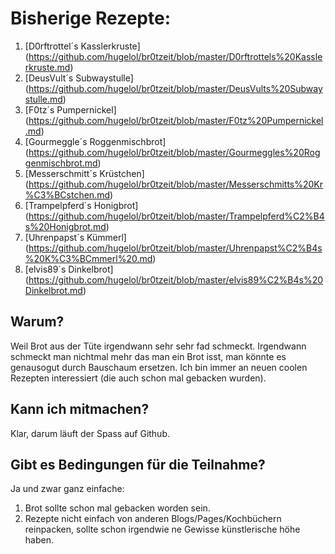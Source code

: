 # Bisherige Rezepte:
1. [D0rftrottel´s Kasslerkruste] (https://github.com/hugelol/br0tzeit/blob/master/D0rftrottels%20Kasslerkruste.md)
1. [DeusVult´s Subwaystulle] (https://github.com/hugelol/br0tzeit/blob/master/DeusVults%20Subwaystulle.md)
1. [F0tz´s Pumpernickel] (https://github.com/hugelol/br0tzeit/blob/master/F0tz%20Pumpernickel.md)
1. [Gourmeggle´s Roggenmischbrot] (https://github.com/hugelol/br0tzeit/blob/master/Gourmeggles%20Roggenmischbrot.md)
1. [Messerschmitt´s Krüstchen] (https://github.com/hugelol/br0tzeit/blob/master/Messerschmitts%20Kr%C3%BCstchen.md)
1. [Trampelpferd´s Honigbrot] (https://github.com/hugelol/br0tzeit/blob/master/Trampelpferd%C2%B4s%20Honigbrot.md)
1. [Uhrenpapst´s Kümmerl] (https://github.com/hugelol/br0tzeit/blob/master/Uhrenpapst%C2%B4s%20K%C3%BCmmerl%20.md)
1. [elvis89´s Dinkelbrot] (https://github.com/hugelol/br0tzeit/blob/master/elvis89%C2%B4s%20Dinkelbrot.md)

## Warum?

Weil Brot aus der Tüte irgendwann sehr sehr fad schmeckt.
Irgendwann schmeckt man nichtmal mehr das man ein Brot isst, man könnte es genausogut
durch Bauschaum ersetzen.
Ich bin immer an neuen coolen Rezepten interessiert (die auch schon mal gebacken wurden).

## Kann ich mitmachen?

Klar, darum läuft der Spass auf Github.

## Gibt es Bedingungen für die Teilnahme?

Ja und zwar ganz einfache:

1. Brot sollte schon mal gebacken worden sein.
1. Rezepte nicht einfach von anderen Blogs/Pages/Kochbüchern reinpacken, sollte schon irgendwie ne Gewisse künstlerische höhe haben.

